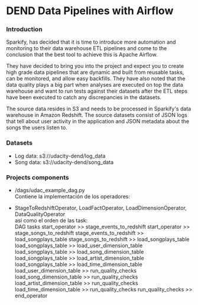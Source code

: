 # DEND Data Pipelines with Airflow

### Introduction
Sparkify, has decided that it is time to introduce more automation and monitoring to their data warehouse ETL pipelines and come to the conclusion that the best tool to achieve this is Apache Airflow.

They have decided to bring you into the project and expect you to create high grade data pipelines that are dynamic and built from reusable tasks, can be monitored, and allow easy backfills. They have also noted that the data quality plays a big part when analyses are executed on top the data warehouse and want to run tests against their datasets after the ETL steps have been executed to catch any discrepancies in the datasets.

The source data resides in S3 and needs to be processed in Sparkify's data warehouse in Amazon Redshift. The source datasets consist of JSON logs that tell about user activity in the application and JSON metadata about the songs the users listen to.

### Datasets
* Log data: s3://udacity-dend/log_data
* Song data: s3://udacity-dend/song_data

### Projects components
* /dags/udac_example_dag.py  
Contiene la implementación de los operadores:  
- StageToRedshiftOperator, LoadFactOperator, LoadDimensionOperator, DataQualityOperator  
así como el orden de las task:  
DAG tasks
start_operator >> stage_events_to_redshift
start_operator >> stage_songs_to_redshift
stage_events_to_redshift >> load_songplays_table
stage_songs_to_redshift >> load_songplays_table
load_songplays_table >> load_user_dimension_table
load_songplays_table >> load_song_dimension_table
load_songplays_table >> load_artist_dimension_table
load_songplays_table >> load_time_dimension_table
load_user_dimension_table >> run_quality_checks
load_song_dimension_table >> run_quality_checks
load_artist_dimension_table >> run_quality_checks
load_time_dimension_table >> run_quality_checks
run_quality_checks >> end_operator
